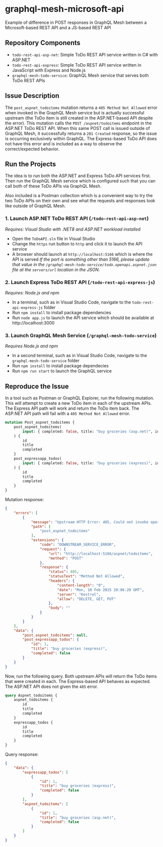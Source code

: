 # graphql-mesh-microsoft-api
Example of difference in POST responses in GraphQL Mesh between a Microsoft-based REST API and a JS-based REST API

## Repository Components
- `todo-rest-api-asp-net`: Simple ToDo REST API service written in C# with ASP.NET
- `todo-rest-api-express`: Simple ToDo REST API service written in JavaScript with Express and Node.js
- `graphql-mesh-todo-service`: GraphQL Mesh service that serves both ToDo REST APIs

## Issue Description
The `post_aspnet_todoitems` mutation returns a `405 Method Not Allowed` error when invoked in the GraphQL Mesh service but is actually successful upstream (the ToDo item is still created in the ASP.NET-based API despite the error). This mutation calls the `POST /aspnet/todoitems` endpoint in the ASP.NET ToDo REST API. When this same POST call is issued outside of GraphQL Mesh, it successfully returns a `201 Created` response, so the issue is occurring exclusively within GraphQL. The Express-based ToDo API does not have this error and is included as a way to observe the correct/expected behavior.

## Run the Projects
The idea is to run both the ASP.NET and Express ToDo API services first. Then run the GraphQL Mesh service which is configured such that you can call both of these ToDo APIs via GraphQL Mesh.

Also included is a Postman collection which is a convenient way to try the two ToDo APIs on their own and see what the requests and responses look like outside of GraphQL Mesh.

### 1. Launch ASP.NET ToDo REST API (`/todo-rest-api-asp-net`)
*Requires: Visual Studio with .NET8 and ASP.NET workload installed*
- Open the `ToDoAPI.sln` file in Visual Studio
- Change the `https` run button to `http` and click it to launch the API service
- A browser should launch at `http://localhost:5166` which is where the API is served
*If the port is something other than 5166, please update that value in the `/graphql-mesh-todo-service/todo.openapi.aspnet.json` file at the `servers/url` location in the JSON.*

### 2. Launch Express ToDo REST API (`/todo-rest-api-express-js`)
*Requires: Node.js and npm*
- In a terminal, such as in Visual Studio Code, navigate to the `todo-rest-api-express-js` folder
- Run `npm install` to install package dependencies
- Run `node app.js` to launch the API service which should be available at http://localhost:3000

### 3. Launch GraphQL Mesh Service (`/graphql-mesh-todo-service`)
*Requires Node.js and npm*
- In a second terminal, such as in Visual Studio Code, navigate to the `graphql-mesh-todo-service` folder
- Run `npm install` to install package dependecies
- Run `npm run start` to launch the GraphQL service

## Reproduce the Issue
In a tool such as Postman or GraphQL Explorer, run the following mutation. This will attempt to create a new ToDo item in each of the upstream APIs. The Express API path will work and return the ToDo item back. The ASP.NET API path will fail with a `405 Method Not Allowed` error.

```graphql
mutation Post_aspnet_todoitems {
    post_aspnet_todoitems(
        input: { completed: false, title: "buy groceries (asp.net)", id: 1 }
    ) {
        id
        title
        completed
    }
    post_expressapp_todos(
        input: { completed: false, title: "buy groceries (express)", id: 1 }
    ) {
        id
        title
        completed
    }
}
```

Mutation response:
```json
{
    "errors": [
        {
            "message": "Upstream HTTP Error: 405, Could not invoke operation POST /aspnet/todoitems",
            "path": [
                "post_aspnet_todoitems"
            ],
            "extensions": {
                "code": "DOWNSTREAM_SERVICE_ERROR",
                "request": {
                    "url": "http://localhost:5166/aspnet/todoitems",
                    "method": "POST"
                },
                "response": {
                    "status": 405,
                    "statusText": "Method Not Allowed",
                    "headers": {
                        "content-length": "0",
                        "date": "Mon, 10 Feb 2025 20:06:20 GMT",
                        "server": "Kestrel",
                        "allow": "DELETE, GET, PUT"
                    },
                    "body": ""
                }
            }
        }
    ],
    "data": {
        "post_aspnet_todoitems": null,
        "post_expressapp_todos": {
            "id": 1,
            "title": "buy groceries (express)",
            "completed": false
        }
    }
}
```

Now, run the following query. Both upstream APIs will return the ToDo items that were created in each. The Express-based API behaves as expected. The ASP.NET API does not given the `405` error.
```graphql
query Aspnet_todoitems {
    aspnet_todoitems {
        id
        title
        completed
    }
    expressapp_todos {
        id
        title
        completed
    }
}
```

Query response:
```json
{
    "data": {
        "expressapp_todos": [
            {
                "id": 1,
                "title": "buy groceries (express)",
                "completed": false
            }
        ],
        "aspnet_todoitems": [
            {
                "id": 1,
                "title": "buy groceries (asp.net)",
                "completed": false
            }
        ]
    }
}
```
